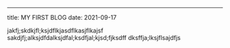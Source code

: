 ---
title: MY FIRST BLOG
date: 2021-09-17

jakfj;skdkjfl;ksjdflkjasdflkasjflkajsf
sakdjfj;alksjdfdalksjdfal;ksdfjal;kjsd;fjksdff
dksffja;lksjflsajdfjs

